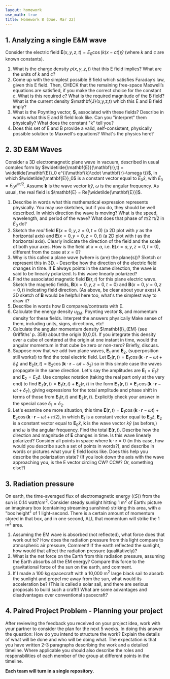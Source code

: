 ```yaml
---
layout: homework
use_math: true
title: Homework 8 (Due. Mar 22)
---
```


## 1. Analyzing a single E&M wave

Consider the electric field $\mathbf{E}(x,y,z,t) = E_0\cos(k(x-ct))\hat{y}$ (where $k$ and $c$ are known constants).

1. What is the charge density $\rho (x,y,z,t)$ that this E field implies? What are the units of $k$ and $c$?
2. Come up with the simplest possible B field which satisfies Faraday’s law, given this E field. Then, CHECK that the remaining free-space Maxwell’s equations are satisfied, if you make the correct choice for the constant $c$. What is this required $c$? What is the required magnitude of the B field? What is the current density $\mathbf{J}(x,y,z,t) which this E and B field imply?
3. What is the Poynting vector, $\mathbf{S}$, associated with these fields? Describe in words what this E and B field look like. Can you "interpret" them physically? What does the constant "k" tell you?
4. Does this set of E and B provide a valid, self-consistent, physically possible solution to Maxwell's equations? What's the physics here?

## 2. 3D E&M Waves

Consider a 3D electromagnetic plane wave in vacuum, described in usual complex form by $\widetilde{\mathbf{E}}(\mathbf{r},t) = \widetilde{\mathbf{E}}_0 e^{i(\mathbf{k}\cdot \mathbf{r}-\omega t)}$, in which $\widetilde{\mathbf{E}}_0$ is a constant vector equal to $\widetilde{E}_0\hat{x}$, with $\widetilde{E}_0 = E_0e^{i\pi/2}$. Assume $\mathbf{k}$ is the wave vector $k\hat{y}$, $\omega$ is the angular frequency. As usual, the real field is $\mathbf{E} = Re[\widetilde{\mathbf{E}}]$.

1. Describe in words what this mathematical expression represents physically. You may use sketches, but if you do, they should be well described. In which direction the wave is moving? What is the speed, wavelength, and period of the wave? What does that phase of $\pi/2$ π/2 in $\widetilde{E}_0$ do?
2. Sketch the *real* field $\mathbf{E}(x=0,y,z=0,t=0)$ (a 2D plot with $y$ as the horizontal axis) and $\mathbf{E}(x=0,y=0,z=0,t)$ (a 2D plot with $t$ as the horizontal axis). Clearly indicate the direction of the field and the scale of both your axes. How is the field at $x=a$, i.e. $\mathbf{E}(x=a,y,z=0,t=0)$, different from the case at $x=0$?
3. Why is this called a plane wave (where is (are) the plane(s))? Sketch or represent this in 3D. - Describe how the direction of the electric field changes in time. If $\mathbf{E}$ always points in the same direction, the wave is said to be linearly polarized. Is this wave linearly polarized?
4. Find the associated magnetic field $\mathbf{B}(\mathbf{r},t)$ for this plane electric wave. Sketch the magnetic fields, $\mathbf{B}(x=0,y,z=0,t=0)$ and $\mathbf{B}(x=0,y=0,z=0,t)$ indicating field direction. (As above, be clear about your axes) A 3D sketch of $\mathbf{B}$ would be helpful here too, what's the simplest way to draw it?
5. Describe in words how B compares/contrasts with E.
6. Calculate the energy density $u_{EM}$, Poynting vector $\mathbf{S}$, and momentum density for these fields. Interpret the answers physically Make sense of them, including units, signs, directions, etc!
7. Calculate the angular momentum density $\mathbf{l}_{EM} (see Griffiths’ p. 358) about the origin (0,0,0). If you integrate this density over a cube of centered at the origin at one instant in time, would the angular momentum in that cube be zero or non-zero? Briefly, discuss.
8. Suppose now that we add two plane waves, $\mathbf{E}_1$ and $\mathbf{E}_2$, (superposition still works!) to find the total electric field. Let $\mathbf{E}_1(\mathbf{r},t) = \mathbf{E}_1 \cos(\mathbf{k}\cdot \mathbf{r} - \omega t + \delta_1)$ and $\mathbf{E}_2(\mathbf{r},t) = \mathbf{E}_2 \cos(\mathbf{k}\cdot \mathbf{r} - \omega t + \delta_2)$ so in this simple case the waves propagate in the same direction. Let's say the amplitudes are $\mathbf{E}_1 = E_1\hat{z}$ and $\mathbf{E}_2 = E_2\hat{z}$. Use complex notation (taking the real part only at the very end) to find $\mathbf{E}_T(\mathbf{r},t) = \mathbf{E}_1(\mathbf{r},t)+\mathbf{E}_2(\mathbf{r},t)$ in the form $\mathbf{E}_T(\mathbf{r},t) = \mathbf{E}_T \cos(\mathbf{k}\cdot \mathbf{r} -\omega t + \delta_T)$, giving expressions for the total amplitude and phase shift in terms of those from $\mathbf{E}_1(\mathbf{r},t)$ and $\mathbf{E}_2(\mathbf{r},t)$. Explicitly check your answer in the special case $\delta _1 = \delta_2$.
9. Let's examine one more situation, this time $\mathbf{E}(\mathbf{r},t)=\mathbf{E}_1 \cos(\mathbf{k}\cdot\mathbf{r} - \omega t) + \mathbf{E}_2 \cos(\mathbf{k}\cdot\mathbf{r}-\omega t + \pi/2)$,
in which $\mathbf{E}_1$ is a constant vector equal to $\mathbf{E}_0 \hat{z}$, $\mathbf{E}_2$ is a constant vector equal to $\mathbf{E}_0\hat{x}$, $\mathbf{k}$ is the wave vector $k\hat{y}$ (as before,) and $\omega$ is the angular frequency. Find the total $\mathbf{E}(\mathbf{r},t)$. Describe how the direction and magnitude of $\mathbf{E}$ changes in time. Is this wave linearly polarized? Consider all points in space where $\mathbf{k}\cdot\mathbf{r} = 0$ (in this case, how would you describe such a set of points in words?), and describe in words or pictures what your E field looks like. Does this help you describe the polarization state? (If you look down the axis with the wave approaching you, is the E vector circling CW? CCW? Or, something else?)

## 3. Radiation pressure

On earth, the time-averaged flux of electromagnetic energy ($\langle S \rangle$) from the sun is 0.14 $\text{watt/cm}^2$. Consider steady sunlight hitting 1 $\text{m}^2$ of Earth: picture an imaginary box (containing streaming sunshine) striking this area, with a "box height" of 1 light-second. There is a certain amount of momentum stored in that box, and in one second, ALL that momentum will strike the 1 $\text{m}^2$ area.

1. Assuming the EM wave is absorbed (not reflected), what force does that work out to? How does the radiation pressure from this light compare to atmospheric air pressure, Comment! If the earth reflected the sunlight, how would that affect the radiation pressure (qualitatively)?
2. What is the net force on the Earth from this radiation pressure, assuming the Earth absorbs all the EM energy? Compare this force to the gravitational force of the sun on the earth, and comment.
3. If I made a 100 kg spacecraft with a 10,000 $\text{m}^2$ large black sail to absorb the sunlight and propel me away from the sun, what would its acceleration be? (This is called a solar sail, and there are serious proposals to build such a craft!) What are some advantages and disadvantages over conventional spacecraft?

## 4. Paired Project Problem - Planning your project

After reviewing the feedback you received on your project idea, work with your partner to consider the plan for the next 5 weeks. In doing this answer  the question: How do you intend to structure the work? Explain the details of what will be done and who will be doing what. The expectation is that you have written 2-3 paragraphs describing the work and a detailed timeline. Where applicable you should also describe the roles and responsbilities of each member of the group at different points in the timeline.

**Each team will turn in a single repository.**
